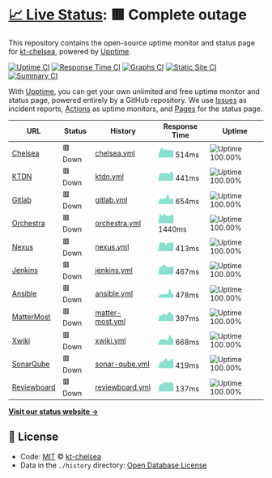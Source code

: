 # [📈 Live Status](https://kt-chelsea.github.io/status/): <!--live status--> **🟥 Complete outage**

This repository contains the open-source uptime monitor and status page for [kt-chelsea](https://kt-chelsea.github.io/status/), powered by [Upptime](https://github.com/upptime/upptime).

[![Uptime CI](https://github.com/koj-co/upptime/workflows/Uptime%20CI/badge.svg)](https://github.com/koj-co/upptime/actions?query=workflow%3A%22Uptime+CI%22)
[![Response Time CI](https://github.com/koj-co/upptime/workflows/Response%20Time%20CI/badge.svg)](https://github.com/koj-co/upptime/actions?query=workflow%3A%22Response+Time+CI%22)
[![Graphs CI](https://github.com/koj-co/upptime/workflows/Graphs%20CI/badge.svg)](https://github.com/koj-co/upptime/actions?query=workflow%3A%22Graphs+CI%22)
[![Static Site CI](https://github.com/koj-co/upptime/workflows/Static%20Site%20CI/badge.svg)](https://github.com/koj-co/upptime/actions?query=workflow%3A%22Static+Site+CI%22)
[![Summary CI](https://github.com/koj-co/upptime/workflows/Summary%20CI/badge.svg)](https://github.com/koj-co/upptime/actions?query=workflow%3A%22Summary+CI%22)

With [Upptime](https://upptime.js.org), you can get your own unlimited and free uptime monitor and status page, powered entirely by a GitHub repository. We use [Issues](https://github.com/kt-chelsea/status/issues) as incident reports, [Actions](https://github.com/kt-chelsea/status/actions) as uptime monitors, and [Pages](https://kt-chelsea.github.io/status/) for the status page.

<!--start: status pages-->

| URL                                                                         | Status  | History                                                                                        | Response Time                                                                    | Uptime                                                                                                                                                          |
| --------------------------------------------------------------------------- | ------- | ---------------------------------------------------------------------------------------------- | -------------------------------------------------------------------------------- | --------------------------------------------------------------------------------------------------------------------------------------------------------------- |
| [Chelsea](http://chelsea.kt.co.kr)                                          | 🟥 Down | [chelsea.yml](https://github.com/kt-chelsea/status/commits/master/history/chelsea.yml)         | <img alt="Response time graph" src="./graphs/chelsea.png" height="20"> 514ms     | ![Uptime 100.00%](https://img.shields.io/endpoint?url=https%3A%2F%2Fraw.githubusercontent.com%2Fkt-chelsea%2Fstatus%2Fmaster%2Fapi%2Fchelsea%2Fuptime.json)     |
| [KTDN](http://ktdn.chelsea.kt.co.kr)                                        | 🟥 Down | [ktdn.yml](https://github.com/kt-chelsea/status/commits/master/history/ktdn.yml)               | <img alt="Response time graph" src="./graphs/ktdn.png" height="20"> 441ms        | ![Uptime 100.00%](https://img.shields.io/endpoint?url=https%3A%2F%2Fraw.githubusercontent.com%2Fkt-chelsea%2Fstatus%2Fmaster%2Fapi%2Fktdn%2Fuptime.json)        |
| [Gitlab](http://scm.chelsea.kt.co.kr)                                       | 🟥 Down | [gitlab.yml](https://github.com/kt-chelsea/status/commits/master/history/gitlab.yml)           | <img alt="Response time graph" src="./graphs/gitlab.png" height="20"> 654ms      | ![Uptime 100.00%](https://img.shields.io/endpoint?url=https%3A%2F%2Fraw.githubusercontent.com%2Fkt-chelsea%2Fstatus%2Fmaster%2Fapi%2Fgitlab%2Fuptime.json)      |
| [Orchestra](http://issue.chelsea.kt.co.kr)                                  | 🟥 Down | [orchestra.yml](https://github.com/kt-chelsea/status/commits/master/history/orchestra.yml)     | <img alt="Response time graph" src="./graphs/orchestra.png" height="20"> 1440ms  | ![Uptime 100.00%](https://img.shields.io/endpoint?url=https%3A%2F%2Fraw.githubusercontent.com%2Fkt-chelsea%2Fstatus%2Fmaster%2Fapi%2Forchestra%2Fuptime.json)   |
| [Nexus](http://repo.chelsea.kt.co.kr)                                       | 🟥 Down | [nexus.yml](https://github.com/kt-chelsea/status/commits/master/history/nexus.yml)             | <img alt="Response time graph" src="./graphs/nexus.png" height="20"> 413ms       | ![Uptime 100.00%](https://img.shields.io/endpoint?url=https%3A%2F%2Fraw.githubusercontent.com%2Fkt-chelsea%2Fstatus%2Fmaster%2Fapi%2Fnexus%2Fuptime.json)       |
| [Jenkins](http://build.chelsea.kt.co.kr)                                    | 🟥 Down | [jenkins.yml](https://github.com/kt-chelsea/status/commits/master/history/jenkins.yml)         | <img alt="Response time graph" src="./graphs/jenkins.png" height="20"> 467ms     | ![Uptime 100.00%](https://img.shields.io/endpoint?url=https%3A%2F%2Fraw.githubusercontent.com%2Fkt-chelsea%2Fstatus%2Fmaster%2Fapi%2Fjenkins%2Fuptime.json)     |
| [Ansible](http://deploy.chelsea.kt.co.kr/#/login)                           | 🟥 Down | [ansible.yml](https://github.com/kt-chelsea/status/commits/master/history/ansible.yml)         | <img alt="Response time graph" src="./graphs/ansible.png" height="20"> 478ms     | ![Uptime 100.00%](https://img.shields.io/endpoint?url=https%3A%2F%2Fraw.githubusercontent.com%2Fkt-chelsea%2Fstatus%2Fmaster%2Fapi%2Fansible%2Fuptime.json)     |
| [MatterMost](http://chat.chelsea.kt.co.kr/login)                            | 🟥 Down | [matter-most.yml](https://github.com/kt-chelsea/status/commits/master/history/matter-most.yml) | <img alt="Response time graph" src="./graphs/matter-most.png" height="20"> 397ms | ![Uptime 100.00%](https://img.shields.io/endpoint?url=https%3A%2F%2Fraw.githubusercontent.com%2Fkt-chelsea%2Fstatus%2Fmaster%2Fapi%2Fmatter-most%2Fuptime.json) |
| [Xwiki](http://wiki.chelsea.kt.co.kr/xwiki/bin/view/Main/)                  | 🟥 Down | [xwiki.yml](https://github.com/kt-chelsea/status/commits/master/history/xwiki.yml)             | <img alt="Response time graph" src="./graphs/xwiki.png" height="20"> 668ms       | ![Uptime 100.00%](https://img.shields.io/endpoint?url=https%3A%2F%2Fraw.githubusercontent.com%2Fkt-chelsea%2Fstatus%2Fmaster%2Fapi%2Fxwiki%2Fuptime.json)       |
| [SonarQube](http://codeanlys.chelsea.kt.co.kr/sessions/new?return_to=%2F)   | 🟥 Down | [sonar-qube.yml](https://github.com/kt-chelsea/status/commits/master/history/sonar-qube.yml)   | <img alt="Response time graph" src="./graphs/sonar-qube.png" height="20"> 419ms  | ![Uptime 100.00%](https://img.shields.io/endpoint?url=https%3A%2F%2Fraw.githubusercontent.com%2Fkt-chelsea%2Fstatus%2Fmaster%2Fapi%2Fsonar-qube%2Fuptime.json)  |
| [Reviewboard](http://codeanlys.chelsea.kt.co.kr/sessions/new?return_to=%2F) | 🟥 Down | [reviewboard.yml](https://github.com/kt-chelsea/status/commits/master/history/reviewboard.yml) | <img alt="Response time graph" src="./graphs/reviewboard.png" height="20"> 137ms | ![Uptime 100.00%](https://img.shields.io/endpoint?url=https%3A%2F%2Fraw.githubusercontent.com%2Fkt-chelsea%2Fstatus%2Fmaster%2Fapi%2Freviewboard%2Fuptime.json) |

<!--end: status pages-->

[**Visit our status website →**](https://kt-chelsea.github.io/status/)

## 📄 License

- Code: [MIT](./LICENSE) © [kt-chelsea](https://kt-chelsea.github.io/status/)
- Data in the `./history` directory: [Open Database License](https://opendatacommons.org/licenses/odbl/1-0/)
